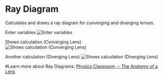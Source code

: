 # Ray Diagram
Calculates and draws a ray diagram for converging and diverging lenses.


Enter variables
![Enter variables](https://raw.githubusercontent.com/Tyler-Hilbert/RefractionThroughLenses/master/doc/Screenshot1.jpg "Enter variables")

Shows calculation (Converging Lens)
![Shows calculation (Converging Lens)](https://raw.githubusercontent.com/Tyler-Hilbert/RefractionThroughLenses/master/doc/Screenshot2.jpg "Shows calculation (Converging Lens)")

Another calculation (Diverging Lens)
![Shows calculation (Diverging Lens)](https://raw.githubusercontent.com/Tyler-Hilbert/RefractionThroughLenses/master/doc/Screenshot3.jpg "Shows calculation (Diverging Lens)")

#Learn more about Ray Diagrams:
[Physics Classroom -- The Anatomy of a Lens](http://www.physicsclassroom.com/class/refrn/Lesson-5/The-Anatomy-of-a-Lens)
